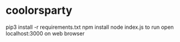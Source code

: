 # coolorsparty

pip3 install -r requirements.txt
npm install
node index.js to run 
open localhost:3000 on web browser


